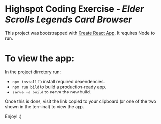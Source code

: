 # Highspot Coding Exercise - *Elder Scrolls Legends Card Browser*

This project was bootstrapped with [Create React App](https://github.com/facebook/create-react-app). It requires Node to run.

# To view the app:
In the project directory run:
* `npm install` to install required dependencies.
* `npm run bild` to build a production-ready app.
* `serve -s build` to serve the new build.

Once this is done, visit the link copied to your clipboard (or one of the two shown in the terminal) to view the app.

Enjoy! :)
